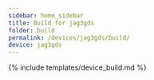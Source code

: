 ```yaml
---
sidebar: home_sidebar
title: Build for jag3gds
folder: build
permalink: /devices/jag3gds/build/
device: jag3gds
---
```

{% include templates/device_build.md %}
